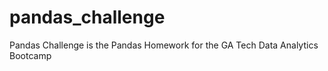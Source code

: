 # pandas_challenge
Pandas Challenge is the Pandas Homework for the GA Tech Data Analytics Bootcamp 
